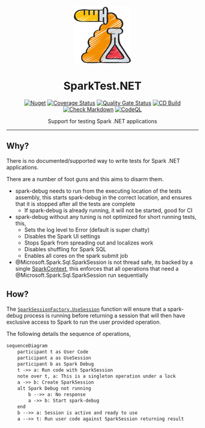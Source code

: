 <!-- markdownlint-disable MD033 MD041 -->
<div align="center">

<img src="images/test-tubes-icon.png" alt="SparkTest.NET" width="150px"/>

# SparkTest.NET

[![Nuget](https://img.shields.io/nuget/v/SparkTest.NET)](https://www.nuget.org/packages/SparkTest.NET/)
[![Coverage Status](https://coveralls.io/repos/github/bmazzarol/SparkTest.NET/badge.svg?branch=main)](https://coveralls.io/github/bmazzarol/SparkTest.NET?branch=main)
[![Quality Gate Status](https://sonarcloud.io/api/project_badges/measure?project=bmazzarol_SparkTest.NET&metric=alert_status)](https://sonarcloud.io/summary/new_code?id=bmazzarol_SparkTest.NET)
[![CD Build](https://github.com/bmazzarol/SparkTest.NET/actions/workflows/cd-build.yml/badge.svg)](https://github.com/bmazzarol/SparkTest.NET/actions/workflows/cd-build.yml)
[![Check Markdown](https://github.com/bmazzarol/SparkTest.NET/actions/workflows/check-markdown.yml/badge.svg)](https://github.com/bmazzarol/SparkTest.NET/actions/workflows/check-markdown.yml)
[![CodeQL](https://github.com/bmazzarol/SparkTest.NET/actions/workflows/codeql.yml/badge.svg)](https://github.com/bmazzarol/SparkTest.NET/actions/workflows/codeql.yml)

Support for testing Spark .NET applications

---

</div>

## Why?

There is no documented/supported way to write tests for Spark .NET
applications.

There are a number of foot guns and this aims to disarm them.

* spark-debug needs to run from the executing location of the tests assembly,
  this starts spark-debug in the correct location, and ensures that it is
  stopped after all the tests are complete
  * If spark-debug is already running, it will not be started, good for CI
* spark-debug without any tuning is not optimized for short running tests, this,
  * Sets the log level to Error (default is super chatty)
  * Disables the Spark UI settings
  * Stops Spark from spreading out and localizes work
  * Disables shuffling for Spark SQL
  * Enables all cores on the spark submit job
* @Microsoft.Spark.Sql.SparkSession is not thread safe, its backed by a single
  [SparkContext](https://learn.microsoft.com/en-gb/dotnet/api/microsoft.spark.sparkcontext?view=spark-dotnet),
  this enforces that all operations that need a
  @Microsoft.Spark.Sql.SparkSession run sequentially

## How?

The
[`SparkSessionFactory.UseSession`](xref:SparkTest.NET.SparkSessionFactory.UseSession*)
function will ensure that a spark-debug process is running before returning a
session that will then have exclusive access to Spark to run the user provided
operation.

The following details the sequence of operations,

```mermaid
sequenceDiagram
    participant t as User Code
    participant a as UseSession
    participant b as Spark Debug
    t ->> a: Run code with SparkSession
    note over t, a: This is a singleton operation under a lock
    a ->> b: Create SparkSession
    alt Spark Debug not running
        b -->> a: No response
        a ->> b: Start spark-debug
    end
    b -->> a: Session is active and ready to use
    a -->> t: Run user code against SparkSession returning result 
```
